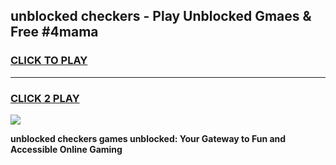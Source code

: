
## unblocked checkers - Play Unblocked Gmaes & Free #4mama
<h3>
<a href="https://news.freeplayer.one?title=unblocked_checkers&ref=24F">CLICK TO PLAY</a></h3>
<hr>

<h3>
<a href="https://news.freeplayer.one?title=unblocked_checkers&ref=24F">CLICK 2 PLAY</a>
  
</h3>

<a href="https://news.freeplayer.one?title=unblocked_checkers&ref=24F/"><img src="https://clearcache.store/games.png"></a>


**unblocked checkers games unblocked: Your Gateway to Fun and Accessible Online Gaming**
